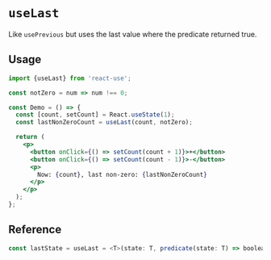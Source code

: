 # `useLast`

Like `usePrevious` but uses the last value where the predicate returned true.

## Usage

```jsx
import {useLast} from 'react-use';

const notZero = num => num !== 0;

const Demo = () => {
  const [count, setCount] = React.useState(1);
  const lastNonZeroCount = useLast(count, notZero);

  return (
    <p>
      <button onClick={() => setCount(count + 1)}>+</button>
      <button onClick={() => setCount(count - 1)}>-</button>
      <p>
        Now: {count}, last non-zero: {lastNonZeroCount}
      </p>
    </p>
  );
};
```

## Reference

```ts
const lastState = useLast = <T>(state: T, predicate(state: T) => boolean): T;
```
